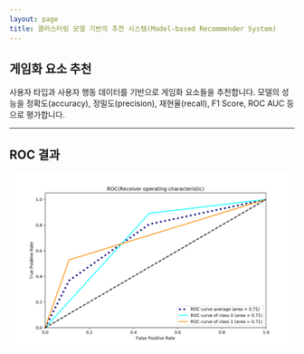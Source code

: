 ```yaml
---
layout: page
title: 클러스터링 모델 기반의 추천 시스템(Model-based Recommender System)
---
```


## 게임화 요소 추천
사용자 타입과 사용자 행동 데이터를 기반으로 게임화 요소들을 추천합니다. 모델의 성능을 정확도(accuracy), 정밀도(precision), 재현율(recall), F1 Score, ROC AUC 등으로 평가합니다.  

---

## ROC 결과
![image](/assets/images/ml/6.png)